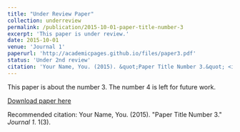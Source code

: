 ```yaml
---
title: "Under Review Paper"
collection: underreview
permalink: /publication/2015-10-01-paper-title-number-3
excerpt: 'This paper is under review.'
date: 2015-10-01
venue: 'Journal 1'
paperurl: 'http://academicpages.github.io/files/paper3.pdf'
status: 'Under 2nd review'
citation: 'Your Name, You. (2015). &quot;Paper Title Number 3.&quot; <i>Journal 1</i>. 1(3).'
---
```

This paper is about the number 3. The number 4 is left for future work.

[Download paper here](http://academicpages.github.io/files/paper3.pdf)

Recommended citation: Your Name, You. (2015). "Paper Title Number 3." <i>Journal 1</i>. 1(3).
